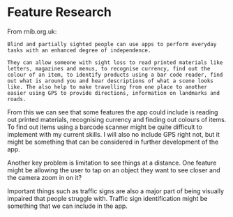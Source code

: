# Feature Research

From rnib.org.uk:

    Blind and partially sighted people can use apps to perform everyday tasks with an enhanced degree of independence.

    They can allow someone with sight loss to read printed materials like letters, magazines and menus, to recognise currency, find out the colour of an item, to identify products using a bar code reader, find out what is around you and hear descriptions of what a scene looks like. The also help to make travelling from one place to another easier using GPS to provide directions, information on landmarks and roads.

From this we can see that some features the app could include is reading out printed materials, recognising currency and finding out colours of items. To find out items using a barcode scanner might be quite difficult to implement with my current skills. I will also no include GPS right not, but it might be something that can be considered in further development of the app.

Another key problem is limitation to see things at a distance. One feature might be allowing the user to tap on an object they want to see closer and the camera zoom in on it?

Important things such as traffic signs are also a major part of being visually impaired that people struggle with. Traffic sign identification might be something that we can include in the app.
